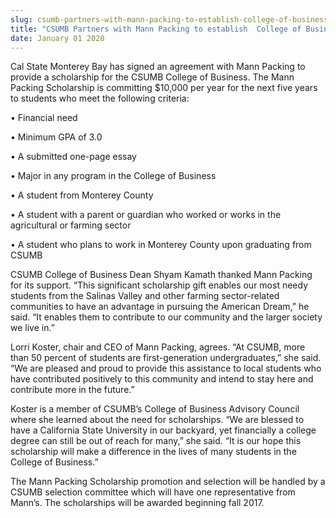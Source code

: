 ```yaml
---
slug: csumb-partners-with-mann-packing-to-establish-college-of-business-scholarship
title: "CSUMB Partners with Mann Packing to establish  College of Business Scholarship"
date: January 01 2020
---
```


<p>Cal State Monterey Bay has signed an agreement with Mann Packing to provide a scholarship for the CSUMB College of Business. The Mann Packing Scholarship is committing $10,000 per year for the next five years to students who meet the following criteria:
</p><p>•    Financial need
</p><p>•    Minimum GPA of 3.0
</p><p>•    A submitted one&#45;page essay
</p><p>•    Major in any program in the College of Business
</p><p>•    A student from Monterey County
</p><p>•    A student with a parent or guardian who worked or works in the agricultural or farming sector
</p><p>•    A student who plans to work in Monterey County upon graduating from CSUMB
</p><p>CSUMB College of Business Dean Shyam Kamath thanked Mann Packing for its support. “This significant scholarship gift enables our most needy students from the Salinas Valley and other farming sector&#45;related communities to have an advantage in pursuing the American Dream,” he said. “It enables them to contribute to our community and the larger society we live in.”
</p><p>Lorri Koster, chair and CEO of Mann Packing, agrees. “At CSUMB, more than 50 percent of students are first&#45;generation undergraduates,” she said. “We are pleased and proud to provide this assistance to local students who have contributed positively to this community and intend to stay here and contribute more in the future.”
</p><p>Koster is a member of CSUMB’s College of Business Advisory Council where she learned about the need for scholarships. “We are blessed to have a California State University in our backyard, yet financially a college degree can still be out of reach for many,” she said. “It is our hope this scholarship will make a difference in the lives of many students in the College of Business.”
</p><p>The Mann Packing Scholarship promotion and selection will be handled by a CSUMB selection committee which will have one representative from Mann’s. The scholarships will be awarded beginning fall 2017.
</p>
